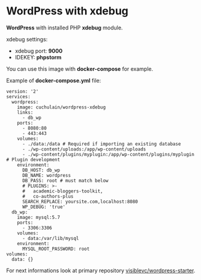 # WordPress with xdebug

**WordPress** with installed PHP **xdebug** module.

xdebug settings:
* xdebug port: **9000**
* IDEKEY: **phpstorm**

You can use this image with **docker-compose** for example.

Example of **docker-compose.yml** file:

```
version: '2'
services:
  wordpress:
    image: cuchulain/wordpress-xdebug
    links:
      - db_wp
    ports:
      - 8080:80
      - 443:443
    volumes:
      - ./data:/data # Required if importing an existing database
      - ./wp-content/uploads:/app/wp-content/uploads
      - ./wp-content/plugins/myplugin:/app/wp-content/plugins/myplugin # Plugin development
    environment:
      DB_HOST: db_wp
      DB_NAME: wordpress
      DB_PASS: root # must match below
      # PLUGINS: >-
      #   academic-bloggers-toolkit,
      #   co-authors-plus
      SEARCH_REPLACE: yoursite.com,localhost:8080
      WP_DEBUG: 'true'
  db_wp:
    image: mysql:5.7
    ports:
      - 3306:3306
    volumes:
      - data:/var/lib/mysql
    environment:
      MYSQL_ROOT_PASSWORD: root
volumes:
  data: {}
```

For next informations look at primary repository [visiblevc/wordpress-starter](https://github.com/visiblevc/wordpress-starter).